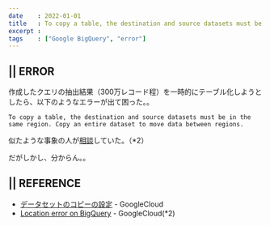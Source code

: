 ```yaml
---
date    : 2022-01-01
title   : To copy a table, the destination and source datasets must be in the same region. Copy an entire dataset to move data between regions.
excerpt : 
tags    : ["Google BigQuery", "error"]
---
```


## || ERROR
作成したクエリの抽出結果（300万レコード程）を一時的にテーブル化しようとしたら、以下のようなエラーが出て困った。。

    To copy a table, the destination and source datasets must be in the same region. Copy an entire dataset to move data between regions.

似たような事象の人が[相談](https://www.googlecloudcommunity.com/gc/Data-Analytics/Location-error-on-BigQuery/m-p/424261)していた。（*2）

だがしかし、分からん。。



## || REFERENCE
+ [データセットのコピーの設定](https://cloud.google.com/bigquery/docs/copying-datasets?hl=ja#setting_up_a_dataset_copy) - GoogleCloud 
+ [Location error on BigQuery](https://www.googlecloudcommunity.com/gc/Data-Analytics/Location-error-on-BigQuery/m-p/424261) - GoogleCloud(*2)

